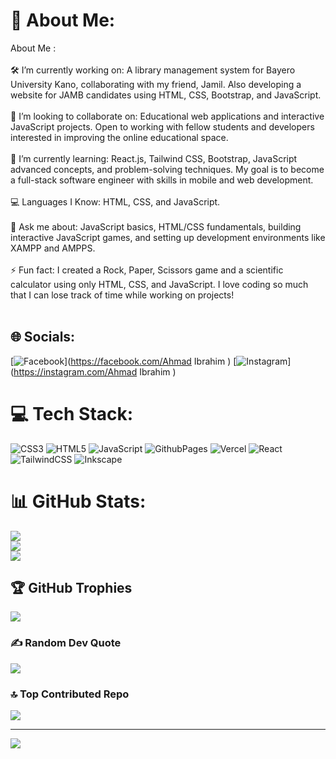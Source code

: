 # 💫 About Me:
About Me :<br><br>🛠 I’m currently working on: A library management system for Bayero University Kano, collaborating with my friend, Jamil. Also developing a website for JAMB candidates using HTML, CSS, Bootstrap, and JavaScript.<br><br>🤝 I’m looking to collaborate on: Educational web applications and interactive JavaScript projects. Open to working with fellow students and developers interested in improving the online educational space.<br><br>🌱 I’m currently learning: React.js, Tailwind CSS, Bootstrap, JavaScript advanced concepts, and problem-solving techniques. My goal is to become a full-stack software engineer with skills in mobile and web development.<br><br>💻 Languages I Know: HTML, CSS, and JavaScript.<br><br>💬 Ask me about: JavaScript basics, HTML/CSS fundamentals, building interactive JavaScript games, and setting up development environments like XAMPP and AMPPS.<br><br>⚡ Fun fact: I created a Rock, Paper, Scissors game and a scientific calculator using only HTML, CSS, and JavaScript. I love coding so much that I can lose track of time while working on projects!<br><br>


## 🌐 Socials:
[![Facebook](https://img.shields.io/badge/Facebook-%231877F2.svg?logo=Facebook&logoColor=white)](https://facebook.com/Ahmad Ibrahim ) [![Instagram](https://img.shields.io/badge/Instagram-%23E4405F.svg?logo=Instagram&logoColor=white)](https://instagram.com/Ahmad Ibrahim ) 

# 💻 Tech Stack:
![CSS3](https://img.shields.io/badge/css3-%231572B6.svg?style=for-the-badge&logo=css3&logoColor=white) ![HTML5](https://img.shields.io/badge/html5-%23E34F26.svg?style=for-the-badge&logo=html5&logoColor=white) ![JavaScript](https://img.shields.io/badge/javascript-%23323330.svg?style=for-the-badge&logo=javascript&logoColor=%23F7DF1E) ![GithubPages](https://img.shields.io/badge/github%20pages-121013?style=for-the-badge&logo=github&logoColor=white) ![Vercel](https://img.shields.io/badge/vercel-%23000000.svg?style=for-the-badge&logo=vercel&logoColor=white) ![React](https://img.shields.io/badge/react-%2320232a.svg?style=for-the-badge&logo=react&logoColor=%2361DAFB) ![TailwindCSS](https://img.shields.io/badge/tailwindcss-%2338B2AC.svg?style=for-the-badge&logo=tailwind-css&logoColor=white) ![Inkscape](https://img.shields.io/badge/Inkscape-e0e0e0?style=for-the-badge&logo=inkscape&logoColor=080A13)
# 📊 GitHub Stats:
![](https://github-readme-stats.vercel.app/api?username=Searcher06&theme=radical&hide_border=false&include_all_commits=true&count_private=false)<br/>
![](https://github-readme-streak-stats.herokuapp.com/?user=Searcher06&theme=radical&hide_border=false)<br/>
![](https://github-readme-stats.vercel.app/api/top-langs/?username=Searcher06&theme=radical&hide_border=false&include_all_commits=true&count_private=false&layout=compact)

## 🏆 GitHub Trophies
![](https://github-profile-trophy.vercel.app/?username=Searcher06&theme=default_repocard&no-frame=false&no-bg=true&margin-w=4)

### ✍️ Random Dev Quote
![](https://quotes-github-readme.vercel.app/api?type=horizontal&theme=dark)

### 🔝 Top Contributed Repo
![](https://github-contributor-stats.vercel.app/api?username=Searcher06&limit=5&theme=tokyonight&combine_all_yearly_contributions=true)

---
[![](https://visitcount.itsvg.in/api?id=Searcher06&icon=1&color=0)](https://visitcount.itsvg.in)

<!-- Proudly created with GPRM ( https://gprm.itsvg.in ) -->
<!---
Searcher06/Searcher06 is a ✨ special ✨ repository because its `README.md` (this file) appears on your GitHub profile.
You can click the Preview link to take a look at your changes.
--->
